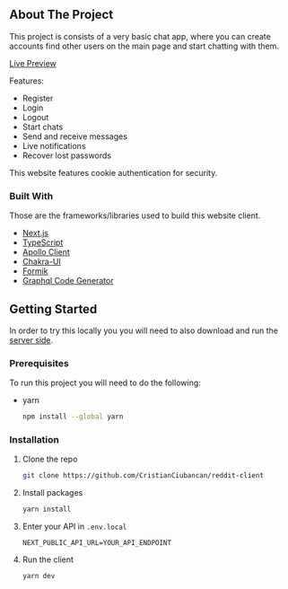 <!-- ABOUT THE PROJECT -->
## About The Project

This project is consists of a very basic chat app, where you can create accounts find other users on the main page and start chatting with them.

[Live Preview](https://chat.happyoctopus.net/)


Features:
* Register
* Login
* Logout
* Start chats
* Send and receive messages
* Live notifications
* Recover lost passwords

This website features cookie authentication for security.



### Built With

Those are the frameworks/libraries used to build this website client.

* [Next.js](https://nextjs.org/)
* [TypeScript](https://www.typescriptlang.org/)
* [Apollo Client](https://www.apollographql.com/docs/react/)
* [Chakra-UI](https://chakra-ui.com/)
* [Formik](https://formik.org/)
* [Graphql Code Generator](https://www.graphql-code-generator.com/)



<!-- GETTING STARTED -->
## Getting Started

In order to try this locally you you will need to also download and run the [server side](https://github.com/CristianCiubancan/chat-server).

### Prerequisites

To run this project you will need to do the following:
* yarn
  ```sh
  npm install --global yarn
  ```

### Installation

1. Clone the repo
   ```sh
   git clone https://github.com/CristianCiubancan/reddit-client
   ```
2. Install packages
   ```sh
   yarn install
   ```
3. Enter your API in `.env.local`
   ```.env.local
   NEXT_PUBLIC_API_URL=YOUR_API_ENDPOINT
   ```
4. Run the client
   ```sh
   yarn dev
   ```
